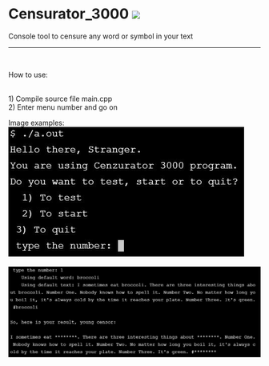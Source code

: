# Censurator_3000 <img src="https://travis-ci.com/Ovaday/Censurator_3000.svg?branch=master">
Console tool to censure any word or symbol in your text

<hr>
<br>
<p>How to use:</p><br>
1) Compile source file main.cpp<br>
2) Enter menu number and go on

Image examples:<br>
<img src="./img/start_menu.JPG">
<br><br>
<img src="./img/example.JPG">


